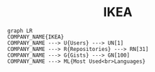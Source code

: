 <h1 align="center">IKEA</h1>

```mermaid
graph LR
COMPANY_NAME{IKEA}
COMPANY_NAME ---> U{Users} ---> UN[1]
COMPANY_NAME ---> R{Repositories} ---> RN[31]
COMPANY_NAME ---> G{Gists} ---> GN[100]
COMPANY_NAME ---> ML{Most Used<br>Languages}
```
